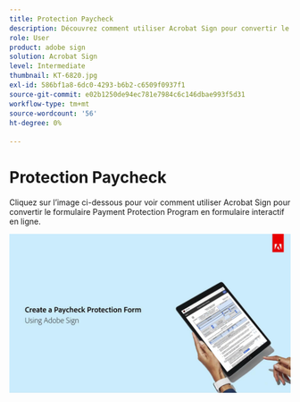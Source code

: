 ```yaml
---
title: Protection Paycheck
description: Découvrez comment utiliser Acrobat Sign pour convertir le formulaire Payment Protection Program en formulaire interactif en ligne
role: User
product: adobe sign
solution: Acrobat Sign
level: Intermediate
thumbnail: KT-6820.jpg
exl-id: 586bf1a8-6dc0-4293-b6b2-c6509f0937f1
source-git-commit: e02b1250de94ec781e7984c6c146dbae993f5d31
workflow-type: tm+mt
source-wordcount: '56'
ht-degree: 0%

---
```


# Protection Paycheck

Cliquez sur l’image ci-dessous pour voir comment utiliser Acrobat Sign pour convertir le formulaire Payment Protection Program en formulaire interactif en ligne.

[![Procédure pas à pas interactive de capture de paiement](../assets/Paycheck.jpg)](https://acrobatusers.com/paycheck-protection-program-resource-hub/walkthrough/)

